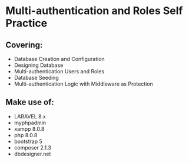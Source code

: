 # Multi-authentication and Roles Self Practice

## Covering:
- Database Creation and Configuration
- Designing Database
- Multi-authentication Users and Roles
- Database Seeding
- Multi-authentication Logic with Middleware as Protection

## Make use of:
- LARAVEL 8.x
- myphpadmin
- xampp 8.0.8
- php 8.0.8
- bootstrap 5
- composer 2.1.3
- dbdesigner.net
